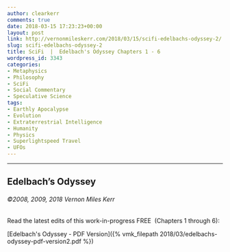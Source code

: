 ```yaml
---
author: clearkerr
comments: true
date: 2018-03-15 17:23:23+00:00
layout: post
link: http://vernonmileskerr.com/2018/03/15/scifi-edelbachs-odyssey-2/
slug: scifi-edelbachs-odyssey-2
title: SciFi  |  Edelbach's Odyssey Chapters 1 - 6
wordpress_id: 3343
categories:
- Metaphysics
- Philosophy
- SciFi
- Social Commentary
- Speculative Science
tags:
- Earthly Apocalypse
- Evolution
- Extraterrestrial Intelligence
- Humanity
- Physics
- Superlightspeed Travel
- UFOs
---
```


* * *





## Edelbach’s Odyssey




###### ©2008, 2009, 2018 Vernon Miles Kerr


Read the latest edits of this work-in-progress FREE  (Chapters 1 through 6):

[Edelbach's Odyssey - PDF Version]({% vmk_filepath 2018/03/edelbachs-odyssey-pdf-version2.pdf %})
